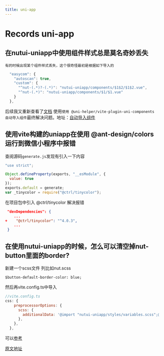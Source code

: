 ```yaml
---
title: uni-app
---
```


# Records uni-app

## 在nutui-uniapp中使用组件样式总是莫名奇妙丢失
`
有的时候出现某个组件样式丢失，这个很奇怪最初是根据如下导入的
`
``` javascript
  "easycom": {
    "autoscan": true,
    "custom": {
      "^nut-(.*)?-(.*)": "nutui-uniapp/components/$1$2/$1$2.vue",
      "^nut-(.*)": "nutui-uniapp/components/$1/$1.vue"
    }
  },

```
后续我又重新查看了[文档](https://nutui-uniapp.netlify.app/guide/quick-start.html#%E7%BB%84%E4%BB%B6-ts-%E7%B1%BB%E5%9E%8B%E6%94%AF%E6%8C%81)
使用`使用 @uni-helper/vite-plugin-uni-components 自动导入组件`最终解决问题。地址：[自动导入组件](https://nutui-uniapp.netlify.app/guide/quick-start.html#%E7%BB%84%E4%BB%B6-ts-%E7%B1%BB%E5%9E%8B%E6%94%AF%E6%8C%81)



## 使用vite构建的uniapp在使用 @ant-design/colors运行到微信小程序中报错
 查阅源码`generate.js`发现有引入一下内容
``` javascript
"use strict";

Object.defineProperty(exports, "__esModule", {
  value: true
});
exports.default = generate;
var _tinycolor = require("@ctrl/tinycolor");
```
在项目包中引入 @ctrl/tinycolor 解决报错
``` json
 "devDependencies": {
    ...
+    "@ctrl/tinycolor": "^4.0.3",
    ...
 }
```

## 在使用nutui-uniapp的时候，怎么可以清空掉nut-button里面的border?
新建一个scss文件 列比如nut.scss
```
$button-default-border-color: blue;
```
然后再vite.config.ts中导入

``` javascript
//vite.config.ts
css: {
    preprocessorOptions: {
      scss: {
        additionalData: '@import "nutui-uniapp/styles/variables.scss";@import "@/styles/nut.scss";',
      },
    },
  },
```
可以[参考](https://www.uniapp-nutui.tech/guide/theme.html#%E4%BD%BF%E7%94%A8-sass-%E5%8F%98%E9%87%8F-%E8%BF%9B%E8%A1%8C%E4%B8%BB%E9%A2%98%E9%85%8D%E7%BD%AE)


[原文地址](https://github.com/nutui-uniapp/nutui-uniapp/issues/177)
